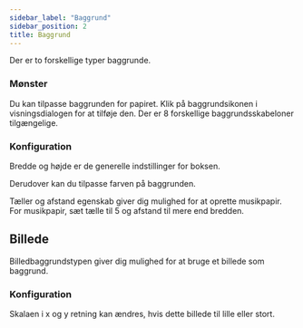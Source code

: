 ```yaml
---
sidebar_label: "Baggrund"
sidebar_position: 2
title: Baggrund
---
```


Der er to forskellige typer baggrunde.

### Mønster

Du kan tilpasse baggrunden for papiret. Klik på baggrundsikonen i visningsdialogen for at tilføje den. Der er 8 forskellige baggrundsskabeloner tilgængelige.

### Konfiguration

Bredde og højde er de generelle indstillinger for boksen.

Derudover kan du tilpasse farven på baggrunden.

Tæller og afstand egenskab giver dig mulighed for at oprette musikpapir. For musikpapir, sæt tælle til 5 og afstand til mere end bredden.

## Billede

Billedbaggrundstypen giver dig mulighed for at bruge et billede som baggrund.

### Konfiguration

Skalaen i x og y retning kan ændres, hvis dette billede til lille eller stort.
